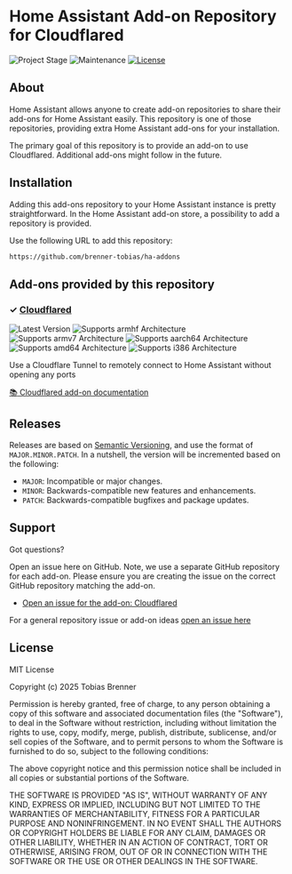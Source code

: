 # Home Assistant Add-on Repository for Cloudflared

![Project Stage][project-stage-shield]
![Maintenance][maintenance-shield]
[![License][license-shield]](LICENSE.md)

## About

Home Assistant allows anyone to create add-on repositories to share their
add-ons for Home Assistant easily. This repository is one of those repositories,
providing extra Home Assistant add-ons for your installation.

The primary goal of this repository is to provide an add-on to use Cloudflared.
Additional add-ons might follow in the future.

## Installation

Adding this add-ons repository to your Home Assistant instance is
pretty straightforward. In the Home Assistant add-on store,
a possibility to add a repository is provided.

Use the following URL to add this repository:

```txt
https://github.com/brenner-tobias/ha-addons
```

## Add-ons provided by this repository

### &#10003; [Cloudflared][addon-cloudflared]

![Latest Version][cloudflared-version-shield]
![Supports armhf Architecture][cloudflared-armhf-shield]
![Supports armv7 Architecture][cloudflared-armv7-shield]
![Supports aarch64 Architecture][cloudflared-aarch64-shield]
![Supports amd64 Architecture][cloudflared-amd64-shield]
![Supports i386 Architecture][cloudflared-i386-shield]

Use a Cloudflare Tunnel to remotely connect to Home Assistant without opening any ports

[:books: Cloudflared add-on documentation][addon-doc-cloudflared]

## Releases

Releases are based on [Semantic Versioning][semver], and use the format
of ``MAJOR.MINOR.PATCH``. In a nutshell, the version will be incremented
based on the following:

- ``MAJOR``: Incompatible or major changes.
- ``MINOR``: Backwards-compatible new features and enhancements.
- ``PATCH``: Backwards-compatible bugfixes and package updates.

## Support

Got questions?

Open an issue here on GitHub. Note, we use a separate
GitHub repository for each add-on. Please ensure you are creating the issue
on the correct GitHub repository matching the add-on.

- [Open an issue for the add-on: Cloudflared][cloudflared-issue]

For a general repository issue or add-on ideas [open an issue here][issue]

## License

MIT License

Copyright (c) 2025 Tobias Brenner

Permission is hereby granted, free of charge, to any person obtaining a copy
of this software and associated documentation files (the "Software"), to deal
in the Software without restriction, including without limitation the rights
to use, copy, modify, merge, publish, distribute, sublicense, and/or sell
copies of the Software, and to permit persons to whom the Software is
furnished to do so, subject to the following conditions:

The above copyright notice and this permission notice shall be included in all
copies or substantial portions of the Software.

THE SOFTWARE IS PROVIDED "AS IS", WITHOUT WARRANTY OF ANY KIND, EXPRESS OR
IMPLIED, INCLUDING BUT NOT LIMITED TO THE WARRANTIES OF MERCHANTABILITY,
FITNESS FOR A PARTICULAR PURPOSE AND NONINFRINGEMENT. IN NO EVENT SHALL THE
AUTHORS OR COPYRIGHT HOLDERS BE LIABLE FOR ANY CLAIM, DAMAGES OR OTHER
LIABILITY, WHETHER IN AN ACTION OF CONTRACT, TORT OR OTHERWISE, ARISING FROM,
OUT OF OR IN CONNECTION WITH THE SOFTWARE OR THE USE OR OTHER DEALINGS IN THE
SOFTWARE.

[addon-cloudflared]: https://github.com/brenner-tobias/addon-cloudflared/tree/v5.2.11
[addon-doc-cloudflared]: https://github.com/brenner-tobias/addon-cloudflared/blob/v5.2.11/README.md
[cloudflared-issue]: https://github.com/brenner-tobias/addon-cloudflared/issues
[cloudflared-version-shield]: https://img.shields.io/badge/version-v5.2.11-blue.svg
[cloudflared-aarch64-shield]: https://img.shields.io/badge/aarch64-yes-green.svg
[cloudflared-amd64-shield]: https://img.shields.io/badge/amd64-yes-green.svg
[cloudflared-armhf-shield]: https://img.shields.io/badge/armhf-no-red.svg
[cloudflared-armv7-shield]: https://img.shields.io/badge/armv7-yes-green.svg
[cloudflared-i386-shield]: https://img.shields.io/badge/i386-no-red.svg
[gitlabci-shield]: https://gitlab.com/brenner-tobias/ha-addons/badges/master/pipeline.svg
[gitlabci]: https://gitlab.com/brenner-tobias/ha-addons/pipelines
[issue]: https://github.com/brenner-tobias/ha-addons/issues
[license-shield]: https://img.shields.io/github/license/brenner-tobias/ha-addons.svg
[maintenance-shield]: https://img.shields.io/maintenance/yes/2025.svg
[project-stage-shield]: https://img.shields.io/badge/project%20stage-production%20ready-brightgreen.svg
[semver]: http://semver.org/spec/v2.0.0.html